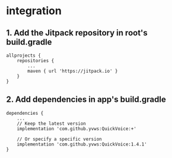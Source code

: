 # integration
## 1. Add the Jitpack repository in root's build.gradle
```
allprojects {
    repositories {
        ...
        maven { url 'https://jitpack.io' }
    }
}
```

## 2. Add dependencies in app's build.gradle
```
dependencies {
    ...
    // Keep the latest version
    implementation 'com.github.yvws:QuickVoice:+'
    
    // Or specify a specific version
    implementation 'com.github.yvws:QuickVoice:1.4.1'
}
```

